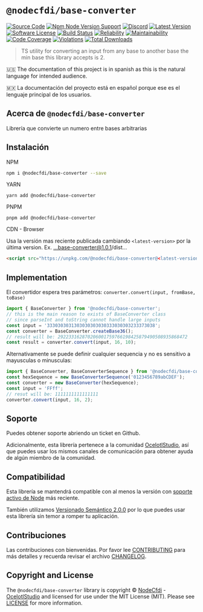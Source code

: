 # `@nodecfdi/base-converter`

[![Source Code][badge-source]][source]
[![Npm Node Version Support][badge-node-version]][node-version]
[![Discord][badge-discord]][discord]
[![Latest Version][badge-release]][release]
[![Software License][badge-license]][license]
[![Build Status][badge-build]][build]
[![Reliability][badge-reliability]][reliability]
[![Maintainability][badge-maintainability]][maintainability]
[![Code Coverage][badge-coverage]][coverage]
[![Violations][badge-violations]][violations]
[![Total Downloads][badge-downloads]][downloads]

> TS utility for converting an input from any base to another base
> the min base this library accepts is 2.

:us: The documentation of this project is in spanish as this is the natural language for intended audience.

:mexico: La documentación del proyecto está en español porque ese es el lenguaje principal de los usuarios.

## Acerca de `@nodecfdi/base-converter`

Librería que convierte un numero entre bases arbitrarias

## Instalación

NPM

```bash
npm i @nodecfdi/base-converter --save
```

YARN

```shell
yarn add @nodecfdi/base-converter
```

PNPM

```shell
pnpm add @nodecfdi/base-converter
```

CDN - Browser

Usa la versión mas reciente publicada cambiando `<latest-version>` por la última version. Ex. ...base-converter@1.0.1/dist...

```html
<script src="https://unpkg.com/@nodecfdi/base-converter@<latest-version>/dist/base-converter.global.js"></script>
```

## Implementation

El convertidor espera tres parámetros: `converter.convert(input, fromBase, toBase)`

```ts
import { BaseConverter } from '@nodecfdi/base-converter';
// this is the main reason to exists of BaseConverter class
// since parseInt and toString cannot handle large inputs
const input = '3330303031303030303030333030303233373038';
const converter = BaseConverter.createBase36();
// result will be: 292233162870206001759766198425879490508935868472
const result = converter.convert(input, 16, 10);
```

Alternativamente se puede definir cualquier sequencia y no es sensitivo a mayusculas o minusculas:

```ts
import { BaseConverter, BaseConverterSequence } from '@nodecfdi/base-converter';
const hexSequence = new BaseConverterSequence('0123456789abCDEF');
const converter = new BaseConverter(hexSequence);
const input = 'FFff';
// resut will be: 1111111111111111
converter.convert(input, 16, 2);
```

## Soporte

Puedes obtener soporte abriendo un ticket en Github.

Adicionalmente, esta librería pertenece a la comunidad [OcelotlStudio](https://ocelotlstudio.com), así que puedes usar los mismos canales de comunicación para obtener ayuda de algún miembro de la comunidad.

## Compatibilidad

Esta librería se mantendrá compatible con al menos la versión con
[soporte activo de Node](https://nodejs.org/es/about/releases/) más reciente.

También utilizamos [Versionado Semántico 2.0.0](https://semver.org/lang/es/) por lo que puedes usar esta librería sin temor a romper tu aplicación.

## Contribuciones

Las contribuciones con bienvenidas. Por favor lee [CONTRIBUTING][] para más detalles y recuerda revisar el archivo [CHANGELOG][].

## Copyright and License

The `@nodecfdi/base-converter` library is copyright © [NodeCfdi](https://github.com/nodecfdi) - [OcelotlStudio](https://ocelotlstudio.com) and licensed for use under the MIT License (MIT). Please see [LICENSE][] for more information.

[contributing]: https://github.com/nodecfdi/base-converter/blob/main/CONTRIBUTING.md
[changelog]: https://github.com/nodecfdi/base-converter/blob/main/CHANGELOG.md
[source]: https://github.com/nodecfdi/base-converter
[node-version]: https://www.npmjs.com/package/@nodecfdi/base-converter
[discord]: https://discord.gg/AsqX8fkW2k
[release]: https://www.npmjs.com/package/@nodecfdi/base-converter
[license]: https://github.com/nodecfdi/base-converter/blob/main/LICENSE
[build]: https://github.com/nodecfdi/base-converter/actions/workflows/build.yml?query=branch:main
[reliability]: https://sonarcloud.io/component_measures?id=nodecfdi_base-converter&metric=Reliability
[maintainability]: https://sonarcloud.io/component_measures?id=nodecfdi_base-converter&metric=Maintainability
[coverage]: https://sonarcloud.io/component_measures?id=nodecfdi_base-converter&metric=Coverage
[violations]: https://sonarcloud.io/project/issues?id=nodecfdi_base-converter&resolved=false
[downloads]: https://www.npmjs.com/package/@nodecfdi/base-converter
[badge-source]: https://img.shields.io/badge/source-nodecfdi/base--converter-blue.svg?logo=github
[badge-node-version]: https://img.shields.io/node/v/@nodecfdi/base-converter.svg?logo=nodedotjs
[badge-discord]: https://img.shields.io/discord/459860554090283019?logo=discord
[badge-release]: https://img.shields.io/npm/v/@nodecfdi/base-converter.svg?logo=npm
[badge-license]: https://img.shields.io/github/license/nodecfdi/base-converter.svg?logo=open-source-initiative
[badge-build]: https://img.shields.io/github/actions/workflow/status/nodecfdi/base-converter/build.yml?branch=main
[badge-reliability]: https://sonarcloud.io/api/project_badges/measure?project=nodecfdi_base-converter&metric=reliability_rating
[badge-maintainability]: https://sonarcloud.io/api/project_badges/measure?project=nodecfdi_base-converter&metric=sqale_rating
[badge-coverage]: https://img.shields.io/sonar/coverage/nodecfdi_base-converter/main?logo=sonarcloud&server=https%3A%2F%2Fsonarcloud.io
[badge-violations]: https://img.shields.io/sonar/violations/nodecfdi_base-converter/main?format=long&logo=sonarcloud&server=https%3A%2F%2Fsonarcloud.io
[badge-downloads]: https://img.shields.io/npm/dm/@nodecfdi/base-converter.svg?logo=npm
